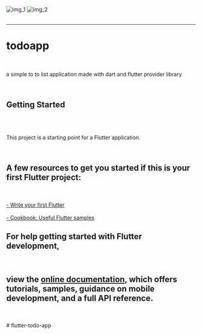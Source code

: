 <img src="https://github.com/ezoltech/flutter-todo-app/assets/97867117/d74499b5-1975-436d-a680-4df2ae82ee02" alt="img_1" />
<img src="https://github.com/ezoltech/flutter-todo-app/assets/97867117/b8fc60ae-4206-4eb9-b7a7-1c68d3c0df34" alt="img_2" />
<br/>
<br/>
<hr/>
<h1>todoapp</h1>
<br/>
<p>a simple to to list application made with dart and flutter provider library</p>
<br/>
<h2>Getting Started</h2>
<br/>
<br/>
<p>This project is a starting point for a Flutter application.</p>
<br/>
<h2>A few resources to get you started if this is your first Flutter project:</h2>
<br/>
<br/>
<a href="apphttps://docs.flutter.dev/get-started/codelab">- Write your first Flutter </a>
<br/>
<br/>
<a href="https://docs.flutter.dev/cookbook">- Cookbook: Useful Flutter samples</a>
<br/>
<h2>For help getting started with Flutter development,</h2>
<br/>
<h2>view the   <a href="https://docs.flutter.dev/">online documentation</a>, which offers tutorials,
samples, guidance on mobile development, and a full API reference.</h2>
<br/>
<br/>
#   f l u t t e r - t o d o - a p p 
 
 
